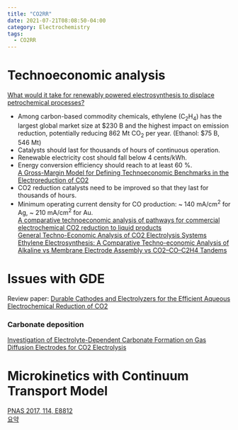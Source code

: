 ```yaml
---
title: "CO2RR"
date: 2021-07-21T08:08:50-04:00
category: Electrochemistry
tags:
  - CO2RR
---
```




# Technoeconomic analysis
[What would it take for renewably powered electrosynthesis to displace petrochemical processes?](http://doi.org/10.1126/science.aav3506) 
  * Among carbon-based commodity chemicals, ethylene (C<sub>2</sub>H<sub>4</sub>) has the largest global market size at $230 B and the highest impact on emission reduction, potentially reducing 862 Mt CO<sub>2</sub> per year. (Ethanol: $75 B, 546 Mt)
  * Catalysts should last for thousands of hours of continuous operation.
  * Renewable electricity cost should fall below 4 cents/kWh.
  * Energy conversion efficiency should reach to at least 60 %.  
[A Gross-Margin Model for Defining Technoeconomic Benchmarks in the Electroreduction of CO2](https://doi.org/10.1002/cssc.201600394)  
  * CO2 reduction catalysts need to be improved so that they last for thousands of hours.
  * Minimum operating current density for CO production: ~ 140 mA/cm<sup>2</sup> for Ag, ~ 210 mA/cm<sup>2</sup> for Au.  
[A comparative technoeconomic analysis of pathways for commercial electrochemical CO2 reduction to liquid products](https://doi.org/10.1039/C8EE00097B)  
[General Techno-Economic Analysis of CO2 Electrolysis Systems](https://pubs.acs.org/doi/10.1021/acs.iecr.7b03514)  
[Ethylene Electrosynthesis: A Comparative Techno-economic Analysis of Alkaline vs Membrane Electrode Assembly vs CO2–CO–C2H4 Tandems](https://doi.org/10.1021/acsenergylett.0c02633)  


# Issues with GDE
Review paper: [Durable Cathodes and Electrolyzers for the Efficient Aqueous Electrochemical Reduction of CO2](https://doi.org/10.1002/cssc.201902933)  



### Carbonate deposition
[Investigation of Electrolyte-Dependent Carbonate Formation on Gas Diffusion Electrodes for CO2 Electrolysis](https://doi.org/10.1021/acsami.0c21997)  

# Microkinetics with Continuum Transport Model
[PNAS 2017, 114, E8812](https://doi.org/10.1073/pnas.1713164114)  
[요약](https://kwonsnow.github.io/electrochemistry/Continuum_Transport_Model/)  


